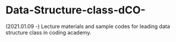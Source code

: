 # Data-Structure-class-dCO-  
(2021.01.09 -) Lecture materials and sample codes for leading data structure class in coding academy. 

